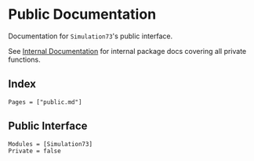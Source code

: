 # Public Documentation

Documentation for `Simulation73`'s public interface.

See [Internal Documentation](@ref) for internal package docs covering all private functions.

## Index

```@index
Pages = ["public.md"]
```

## Public Interface

```@autodocs
Modules = [Simulation73]
Private = false
```
